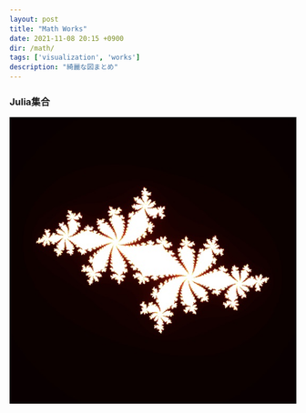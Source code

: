 ```yaml
---
layout: post
title: "Math Works"
date: 2021-11-08 20:15 +0900
dir: /math/
tags: ['visualization', 'works']
description: "綺麗な図まとめ"
---
```


<!-- ## 目次
- [Key word](#key-word)
- [はじめに](#はじめに)
- [まとめ](#まとめ)
- [参考](#参考)

## Key word -->

<!-- ## はじめに -->

<!-- ## まとめ -->

### Julia集合
![julia集合](/assets/img/math/julia1_heat.jpg)

<!-- ## 参考 -->
